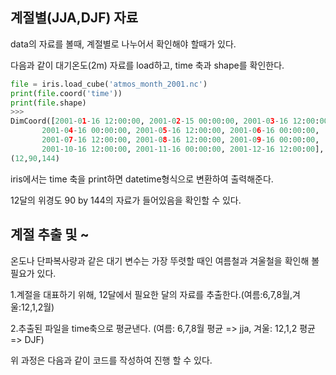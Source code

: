 ## 계절별(JJA,DJF) 자료
data의 자료를 볼때, 계절별로 나누어서 확인해야 할때가 있다.

다음과 같이 대기온도(2m) 자료를 load하고, time 축과 shape를 확인한다.
```python
file = iris.load_cube('atmos_month_2001.nc')
print(file.coord('time'))
print(file.shape)
>>>
DimCoord([2001-01-16 12:00:00, 2001-02-15 00:00:00, 2001-03-16 12:00:00,
       2001-04-16 00:00:00, 2001-05-16 12:00:00, 2001-06-16 00:00:00,
       2001-07-16 12:00:00, 2001-08-16 12:00:00, 2001-09-16 00:00:00,
       2001-10-16 12:00:00, 2001-11-16 00:00:00, 2001-12-16 12:00:00], ...
(12,90,144)
```
iris에서는 time 축을 print하면 datetime형식으로 변환하여 출력해준다. 

12달의 위경도 90 by 144의 자료가 들어있음을 확인할 수 있다.


## 계절 추출 및 ~
온도나 단파복사량과 같은 대기 변수는 가장 뚜렷할 때인 여름철과 겨울철을 확인해 볼 필요가 있다.

1.계절을 대표하기 위해, 12달에서 필요한 달의 자료를 추출한다.(여름:6,7,8월,겨울:12,1,2월)

2.추출된 파일을 time축으로 평균낸다. (여름: 6,7,8월 평균 => jja, 겨울: 12,1,2 평균 => DJF)

위 과정은 다음과 같이 코드를 작성하여 진행 할 수 있다.
```python
